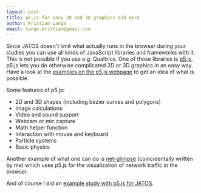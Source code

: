 ```yaml
---
layout: post
title: p5.js for easy 2D and 3D graphics and more
author: Kristian Lange
email: lange.kristian@gmail.com
---
```


Since JATOS doesn't limit what actually runs in the browser during your studies you can use all kinds of JavaScript libraries and frameworks with it. This is not possible if you use e.g. Qualtrics. One of those libraries is [p5.js](https://p5js.org/). p5.js lets you do otherwise complicated 2D or 3D graphics in an easy way. Have a look at the [examples on the p5.js webpage](https://p5js.org/examples/) to get an idea of what is possible.

Some features of p5.js:

* 2D and 3D shapes (including bezier curves and polygons)
* Image calculations
* Video and sound support
* Webcam or mic capture
* Math helper function
* Interaction with mouse and keyboard
* Particle systems
* Basic physics

Another example of what one can do is [net-glimpse](https://github.com/kristian-lange/net-glimpse) (coincidentally written by me) which uses p5.js for the visualization of network traffic in the browser.

And of course I did an [example study with p5.js for JATOS](http://www.jatos.org/Example-Studies.html#interactive-2d3d-graphics-with-p5js-library).
